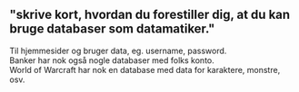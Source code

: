 ## "skrive kort, hvordan du forestiller dig, at du kan bruge databaser som datamatiker." 
Til hjemmesider og bruger data, eg. username, password. </br>
Banker har nok også nogle databaser med folks konto. </br>
World of Warcraft har nok en database med data for karaktere, monstre, osv. </br>
